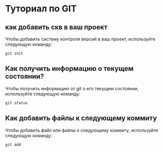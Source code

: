 # Туториал по GIT

## как добавить скв в ваш проект

Чтобы добавить систему контроля версий в ваш проект, используйте следующую команду:

```
git init

```
## Как получить информацию о текущем состоянии?

Чтобы получить информацию от git о его текущем состоянии, используйте следующую команду:

```
git status

```

## Как добавить файлы к следующему коммиту

Чтобы добавить файл или файлы к следующему коммиту, используйте следующую команду:

```
git add

```
